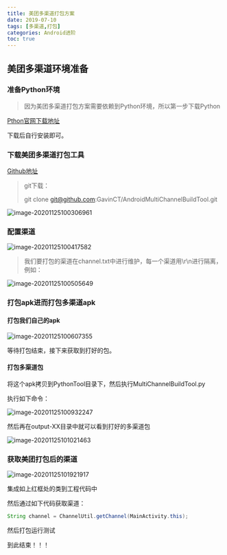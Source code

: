 ```yaml
---
title: 美团多渠道打包方案
date: 2019-07-10
tags: [多渠道,打包]
categories: Android进阶
toc: true
---
```


## 美团多渠道环境准备

### 准备Python环境

> 因为美团多渠道打包方案需要依赖到Python环境，所以第一步下载Python

[Pthon官网下载地址](https://www.python.org/downloads/)

下载后自行安装即可。

<!--more-->

### 下载美团多渠道打包工具

[Github地址](https://github.com/GavinCT/AndroidMultiChannelBuildTool)

> git下载：
>
> git clone git@github.com:GavinCT/AndroidMultiChannelBuildTool.git

![image-20201125100306961](https://i.loli.net/2020/12/18/7ClV5uwt6L4rJi9.png)

### 配置渠道

![image-20201125100417582](https://i.loli.net/2020/12/18/g1KYcWBybvkMn5o.png)

> 我们要打包的渠道在channel.txt中进行维护，每一个渠道用\r\n进行隔离，例如：

![image-20201125100505649](https://i.loli.net/2020/12/18/aFN8bdfqcPg4pwy.png)

### 打包apk进而打包多渠道apk

#### 打包我们自己的apk

![image-20201125100607355](https://i.loli.net/2020/12/18/XwCbBkSlN5quPT7.png)

等待打包结束，接下来获取到打好的包。

#### 打包多渠道包

将这个apk拷贝到PythonTool目录下，然后执行MultiChannelBuildTool.py

执行如下命令：

![image-20201125100932247](https://i.loli.net/2020/12/18/Y73dSqipeP1QyDB.png)

然后再在output-XX目录中就可以看到打好的多渠道包

![image-20201125101021463](https://i.loli.net/2020/12/18/rtkdlhgXpLe7Vw1.png)

### 获取美团打包后的渠道



![image-20201125101921917](https://i.loli.net/2020/12/18/ZMk7QnqcPCjguBf.png)

集成如上红框处的类到工程代码中

然后通过如下代码获取渠道：

```java
String channel = ChannelUtil.getChannel(MainActivity.this);
```

然后打包运行测试

到此结束！！！